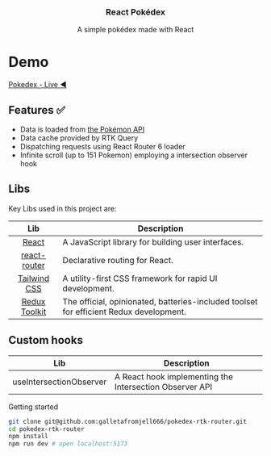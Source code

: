 <p align="center">
  <h3 align="center">
React Pokédex
  </h3>
  <p align="center">
  A simple pokédex made with React 
    <br />

# Demo

[Pokedex - Live ◀️](https://giopokedeex.netlify.app/)

## Features ✅

- Data is loaded from [the Pokémon API](https://pokeapi.co/)
- Data cache provided by RTK Query
- Dispatching requests using React Router 6 loader 
- Infinite scroll (up to 151 Pokemon) employing a intersection observer hook


## Libs
Key Libs used in this project are:

| Lib             | Description   |
| :-------------:|--------------|
| [React](http://facebook.github.io/react/index.html) | A JavaScript library for building user interfaces. |
| [react-router](https://github.com/remix-run/react-router) | Declarative routing for React. |
| [Tailwind CSS](https://github.com/tailwindlabs/tailwindcss) | A utility-first CSS framework for rapid UI development.  |
| [Redux Toolkit](https://github.com/reduxjs/redux-toolkit) | The official, opinionated, batteries-included toolset for efficient Redux development. |

## Custom hooks
 Lib             | Description   |
| :-------------:|--------------|
| useIntersectionObserver| A React hook implementing the Intersection Observer API |
    
Getting started

```sh
git clone git@github.com:galletafromjell666/pokedex-rtk-router.git
cd pokedex-rtk-router
npm install
npm run dev # open localhost:5173
```